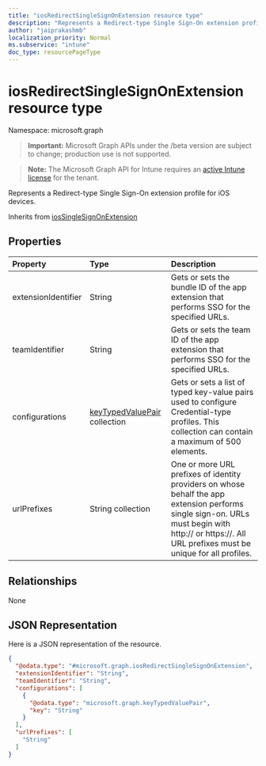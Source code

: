 ```yaml
---
title: "iosRedirectSingleSignOnExtension resource type"
description: "Represents a Redirect-type Single Sign-On extension profile for iOS devices."
author: "jaiprakashmb"
localization_priority: Normal
ms.subservice: "intune"
doc_type: resourcePageType
---
```


# iosRedirectSingleSignOnExtension resource type

Namespace: microsoft.graph

> **Important:** Microsoft Graph APIs under the /beta version are subject to change; production use is not supported.

> **Note:** The Microsoft Graph API for Intune requires an [active Intune license](https://go.microsoft.com/fwlink/?linkid=839381) for the tenant.

Represents a Redirect-type Single Sign-On extension profile for iOS devices.


Inherits from [iosSingleSignOnExtension](../resources/intune-deviceconfig-iossinglesignonextension.md)

## Properties
|Property|Type|Description|
|:---|:---|:---|
|extensionIdentifier|String|Gets or sets the bundle ID of the app extension that performs SSO for the specified URLs.|
|teamIdentifier|String|Gets or sets the team ID of the app extension that performs SSO for the specified URLs.|
|configurations|[keyTypedValuePair](../resources/intune-deviceconfig-keytypedvaluepair.md) collection|Gets or sets a list of typed key-value pairs used to configure Credential-type profiles. This collection can contain a maximum of 500 elements.|
|urlPrefixes|String collection|One or more URL prefixes of identity providers on whose behalf the app extension performs single sign-on. URLs must begin with http:// or https://. All URL prefixes must be unique for all profiles.|

## Relationships
None

## JSON Representation
Here is a JSON representation of the resource.
<!-- {
  "blockType": "resource",
  "@odata.type": "microsoft.graph.iosRedirectSingleSignOnExtension"
}
-->
``` json
{
  "@odata.type": "#microsoft.graph.iosRedirectSingleSignOnExtension",
  "extensionIdentifier": "String",
  "teamIdentifier": "String",
  "configurations": [
    {
      "@odata.type": "microsoft.graph.keyTypedValuePair",
      "key": "String"
    }
  ],
  "urlPrefixes": [
    "String"
  ]
}
```
